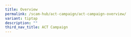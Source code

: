 ```yaml
---
title: Overview
permalink: /scam-hub/act-campaign/act-campaign-overview/
variant: tiptap
description: ""
third_nav_title: ACT Campaign
---
```

<p></p>